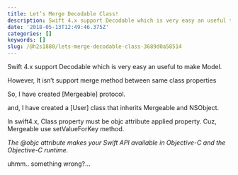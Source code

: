 ```yaml
---
title: Let’s Merge Decodable Class!
description: Swift 4.x support Decodable which is very easy an useful to make Model.
date: '2018-05-13T12:49:46.375Z'
categories: []
keywords: []
slug: /@h2s1880/lets-merge-decodable-class-3689d0a58514
---
```


Swift 4.x support Decodable which is very easy an useful to make Model.

However, It isn’t support merge method between same class properties

So, I have created \[Mergeable\] protocol.

and, I have created a \[User\] class that inherits Mergeable and NSObject.

In swift4.x, Class property must be objc attribute applied property. Cuz, Mergeable use setValueForKey method.

_The @objc attribute makes your Swift API available in Objective-C and the Objective-C runtime._

uhmm.. something wrong?…
